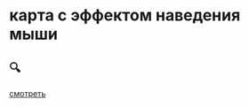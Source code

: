 # карта с эффектом наведения мыши

## 🔍
[смотреть](https://abdurrahman0167.github.io/CSS-exercises_hover-card/)
